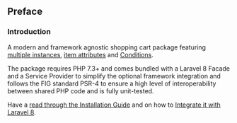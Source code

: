 ## Preface

### Introduction

A modern and framework agnostic shopping cart package featuring [multiple instances](#instances), [item attributes](#attributes) and [Conditions](https://www.cartalyst.com/manual/conditions).

The package requires PHP 7.3+ and comes bundled with a Laravel 8 Facade and a Service Provider to simplify the optional framework integration and follows the FIG standard PSR-4 to ensure a high level of interoperability between shared PHP code and is fully unit-tested.

Have a [read through the Installation Guide](#installation) and on how to [Integrate it with Laravel 8](#laravel).
